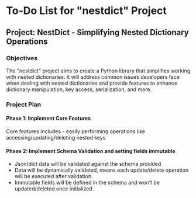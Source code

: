 # To-Do List for "nestdict" Project

## Project: NestDict - Simplifying Nested Dictionary Operations

### Objectives

The "nestdict" project aims to create a Python library that simplifies working with nested dictionaries. It will address common issues developers face when dealing with nested dictionaries and provide features to enhance dictionary manipulation, key access, serialization, and more.

### Project Plan

#### Phase 1: Implement Core Features

Core features includes - easily performing operations like accessing/updating/deleting nested keys

#### Phase 2: Implement Schema Validation and setting fields immutable

* Json/dict data will be validated against the schema provided
* Data will be dynamically validated, means each update/delete operation will be executed after validation.
* Immutable fields will be defined in the schema and won't be updated/deleted once initialized.